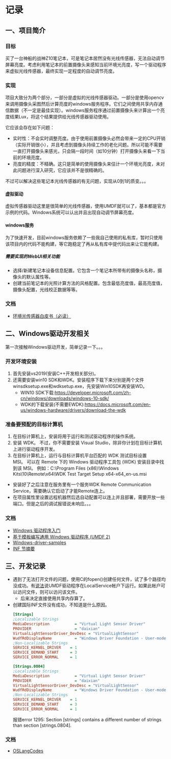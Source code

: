 # 记录
## 一、项目简介
### 目标
买了一台神船的战神Z10笔记本，可是笔记本居然没有光线传感器，无法自动调节屏幕亮度。考虑利用笔记本的前置摄像头来感知当前环境光亮度，写一个驱动程序来虚拟光线传感器，最终实现一定程度的自动调节亮度。

### 实现
项目大致分为两个部分，一部分是虚拟的光线传感器驱动。一部分是使用opencv来调用摄像头采图然后计算亮度的windows服务程序。它们之间使用共享内存通信数据（不一定是最佳实现）。windows服务程序通过前置摄像头来计算出一个亮度结果Lux，将这个结果提供给光线传感器驱动使用。

它应该会存在如下问题：
* 实时性：不会实时调整亮度。由于使用前置摄像头必然会带来一定的CPU开销（实际开销很小），并且考虑到摄像头持续工作的老化问题。所以可能不需要一直打开摄像头来感光，只会隔一段时间（如10分钟）打开摄像头来看一下当前的环境亮度。
* 亮度的精度：不精确。这只是简单的使用摄像头来估计一个环境光亮度，未对此问题进行深入研究，它应该并不是很精确的。

不过可以解决这些笔记本光线传感器的有无问题，实现从0到1的质变。。。

#### 虚拟驱动
虚拟传感器驱动这里是很简单的光线传感器，使用UMDF就可以了，基本都是官方示例的代码。Windows系统可以认出并且出现自动调节屏幕亮度。

#### windows服务
为了快速开发，目前windows服务依赖了一些我自己使用的私有库，暂时只使用该项目内的代码不能构建，等它跑稳定了再从私有库中提代码出来让它能构建。
##### 需要实现的WebUI相关功能
* 选择/新建笔记本设备信息配置。它包含一个笔记本所带有的摄像头名称，摄像头的默认属性等。
* 创建当前笔记本的光照计算方法的风格配置。包含最低亮度值，最高亮度值，摄像头配置，光线校正数据等等。

### 文档
* [环境光传感器白皮书（必读）](https://docs.microsoft.com/en-us/windows-hardware/design/whitepapers/integrating-ambient-light-sensors-with-computers-running-windows-10-creators-update)

## 二、Windows驱动开发相关
第一次接触Windows驱动开发，简单记录一下。。。
### 开发环境安装
1. 首先安装vs2019(安装C++开发相关部分)。
2. 还需要安装win10 SDK和WDK。安装程序下载下来分别是两个文件winsdksetup.exe和wdksetup.exe，先安装Win10SDK再安装WD。
    * WIN10 SDK下载:https://developer.microsoft.com/zh-cn/windows/downloads/windows-10-sdk/
    * WDK的下载安装(不需要EWDK):https://docs.microsoft.com/en-us/windows-hardware/drivers/download-the-wdk

### 准备要预配的目标计算机
1. 在目标计算机上，安装将用于运行和测试驱动程序的操作系统。
2. 安装 WDK。 不过，你不需要安装 Visual Studio，除非你计划在目标计算机上进行驱动程序开发。
3. 在目标计算机上，运行与目标计算机平台匹配的 WDK 测试目标设置 MSI。 可以在 Remote 下的 Windows 驱动程序工具包 (WDK) 安装目录中找到该 MSI。
例如：C:\Program Files (x86)\Windows Kits\10\Remote\x64\WDK Test Target Setup x64-x64_en-us.msi
* 安装好了之后注意在服务里有一个服务WDK Remote Communication Service，需要确认它启动了才能Remote连上。
* 在项目属性里设置远程机器然后选自动配置可以连上并且部署，需要开放一些端口。但是之后的调试报错说未响应。。。

### 文档
* [Windows 驱动程序入门](https://docs.microsoft.com/zh-cn/windows-hardware/drivers/gettingstarted/)
* [基于模板编写通用 Windows 驱动程序 (UMDF 2)](https://docs.microsoft.com/zh-cn/windows-hardware/drivers/gettingstarted/writing-a-umdf-driver-based-on-a-template) 
* [Windows-driver-samples](https://github.com/microsoft/Windows-driver-samples)
* [INF 节摘要](https://docs.microsoft.com/zh-cn/windows-hardware/drivers/install/summary-of-inf-sections)

## 三、开发记录
* 遇到了无法打开文件的问题，使用C的fopen()创建任何文件，试了多个路径均没成功。有[说法](https://community.osr.com/discussion/198727/accessing-file-system-from-with-a-umdf)说UMDF驱动程序在LocalService帐户下运行。如果此帐户可以访问文件，则可以访问该文件。
    * 后来决定直接使用共享内存算了。
* 创建国际INF文件没有成功，不知道是什么原因。
    ``` ini
    [Strings]
    ;Localizable Strings
    MediaDescription           = "Virtual Light Sensor Driver"
    PROVIDER                   = "daixian"
    VirtualLightSensorDriver_DevDesc = "VirtualLightSensor"
    WudfRdDisplayName          = "Windows Driver Foundation - User-mode Driver Framework Reflector"
    ;Non-Localizable Strings
    SERVICE_KERNEL_DRIVER    = 1
    SERVICE_DEMAND_START     = 3
    SERVICE_ERROR_NORMAL     = 1

    [Strings.0804]
    ;Localizable Strings
    MediaDescription           = "Virtual Light Sensor Driver"
    PROVIDER                   = "daixian"
    VirtualLightSensorDriver_DevDesc = "VirtualLightSensor"
    WudfRdDisplayName          = "Windows Driver Foundation - User-mode Driver Framework Reflector"
    ;Non-Localizable Strings
    SERVICE_KERNEL_DRIVER    = 1
    SERVICE_DEMAND_START     = 3
    SERVICE_ERROR_NORMAL     = 1
    ```
    报错error 1295: Section [strings] contains a different number of strings than section [strings.0804].

### 文档
* [OSLangCodes](https://www.autoitscript.com/autoit3/docs/appendix/OSLangCodes.htm)